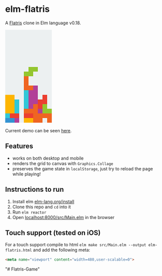 # elm-flatris
A [Flatris](https://github.com/skidding/flatris) clone in Elm language v0.18.

[![Screenshot](elm-flatris.png)](http://unsoundscapes.com/elm-flatris.html)

Current demo can be seen [here](http://unsoundscapes.com/elm-flatris.html).

## Features

* works on both desktop and mobile
* renders the grid to canvas with `Graphics.Collage`
* preserves the game state in `localStorage`, just try to reload the page while playing!

## Instructions to run

1. Install elm [elm-lang.org/install](http://elm-lang.org/install)
2. Clone this repo and `cd` into it
3. Run `elm reactor`
4. Open [localhost:8000/src/Main.elm](http://localhost:8000/src/Main.elm) in the browser

## Touch support (tested on iOS)

For a touch support compile to html `elm make src/Main.elm --output elm-flatris.html` and add the following meta:

```html
<meta name="viewport" content="width=480,user-scalable=0">
```
"# Flatris-Game" 
